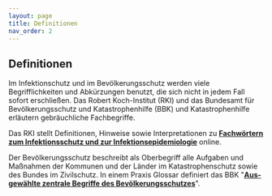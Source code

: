 ```yaml
---
layout: page
title: Definitionen
nav_order: 2
---
```


## Definitionen

Im Infektionschutz und im Bevölkerungsschutz werden viele
Begrifflichkeiten und Abkürzungen benutzt, die sich nicht in jedem Fall
sofort erschließen. Das Robert Koch-Institut (RKI) und das Bundesamt für
Bevölkerungsschutz und Katastrophenhilfe (BBK) und Katastrophenhilfe
erläutern gebräuchliche Fachbegriffe.

Das RKI stellt Definitionen, Hinweise sowie Interpretationen zu
**[Fachwörtern zum Infektionsschutz und zur
Infektionsepidemiologie](https://www.rki.de/DE/Content/Service/Publikationen/Fachwoerterbuch_Infektionsschutz.pdf "https://www.rki.de/DE/Content/Service/Publikationen/Fachwoerterbuch_Infektionsschutz.pdf")**
online.

Der Bevölkerungsschutz beschreibt als Oberbegriff alle Aufgaben und
Maßnahmen der Kommunen und der Länder im Katastrophenschutz sowie des
Bundes im Zivilschutz. In einem Praxis Glossar definiert das BBK
"**[Aus­ge­wähl­te zen­tra­le Be­grif­fe des
Be­völ­ke­rungs­schut­zes](https://www.bbk.bund.de/SharedDocs/Downloads/BBK/DE/Publikationen/Praxis_Bevoelkerungsschutz/Glossar_2018.pdf "https://www.bbk.bund.de/SharedDocs/Downloads/BBK/DE/Publikationen/Praxis_Bevoelkerungsschutz/Glossar_2018.pdf")**".
